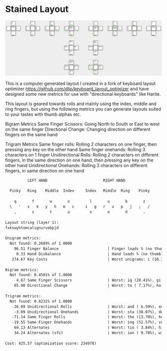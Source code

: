 # Stained Layout

![keyboard Layout](./keyboard-layout.png)

This is a computer generated layout I created in a fork of keyboard layout optimizer <https://github.com/dlip/keyboard_layout_optimizer> and have designed some new metrics for use with "directional keyboards" like Harite.

This layout is geared towards rolls and mainly using the index, middle and ring fingers, but using the following metrics you can generate layouts suited to your tastes with thumb alphas etc.

Bigram Metrics
Same Finger Scissors: Going North to South or East to west on the same finger
Directional Change: Changing direction on different fingers on the same hand

Trigram Metrics
Same finger rolls: Rolling 2 characters on one finger, then pressing any key on the other hand
Same finger onehands: Rolling 3 characters on 1 finger
Unidirectional Rolls: Rolling 2 characters on different fingers, in the same direction on one hand, then pressing any key on the other hand
Unidirectional Onehands: Rolling 3 characters on different fingers, in same direction on one hand

```txt
          LEFT HAND                         RIGHT HAND

  Pinky   Ring    Middle  Index     Index   Middle  Ring    Pinky

    q       f       w       o         l       u       b       z
  \   '   x   k   y   h   m   c     i   g   r   v   p   j   ;   /
    ,       s       t       a         n       e       d       .

Layout string (layer 1):
fxkswyhtomcalignurvebpjd

Unigram metrics:
  Not found: 0.2689% of 1.0000
    96.51 Finger Balance                      | Finger loads % (no thumb): 1.6 9.5 17.3 21.0 - 20.0 21.7 7.4 1.4
     0.33 Hand Disbalance                     | Hand loads % (no thumb): 49.45 - 50.55
   274.67 Key Costs                           | Worst unigrams: i (10.33%), r ( 8.78%), s ( 6.99%)

Bigram metrics:
  Not found: 0.4501% of 1.0000
     4.67 Same Finger Scissors                | Worst: ig (28.41%), gi (15.29%), ue (13.71%);  Worst non-fixed: ig (28.41%), gi (15.29%), ue (13.71%)
    65.90 Directional Change                  | Worst: to ( 7.17%), ha ( 5.86%), le ( 5.17%);  Worst non-fixed: to ( 7.17%), ha ( 5.86%), le ( 5.17%)

Trigram metrics:
  Not found: 0.8231% of 1.0000
   -26.09 Unidirectional Rolls                | Worst: and ( 6.59%), ent ( 4.58%), for ( 4.42%);  Worst non-fixed: and ( 6.59%), ent ( 4.58%), for ( 4.42%)
    -3.09 Unidirectional Onehands             | Worst: sta (38.07%), den (15.36%), pri (13.72%);  Worst non-fixed: sta (38.07%), den (15.36%), pri (13.72%)
   -71.14 Same Finger Rolls                   | Worst: the (13.70%), her ( 2.38%), ter ( 2.14%);  Worst non-fixed: the (13.70%), her ( 2.38%), ter ( 2.14%)
   -19.55 Same Finger Onehands                | Worst: ing (52.57%), ver (13.64%), com (10.03%);  Worst non-fixed: ing (52.57%), ver (13.64%), com (10.03%)
    69.13 Alternates                          | Worst: tio ( 3.84%), his ( 2.38%), out ( 1.79%);  Worst non-fixed: tio ( 3.84%), his ( 2.38%), out ( 1.79%)
    34.24 Alternates (sfs)                    | Worst: ion ( 9.70%), wit ( 4.83%), ear ( 3.45%);  Worst non-fixed: ion ( 9.70%), wit ( 4.83%), ear ( 3.45%)

Cost: 425.57 (optimization score: 234978)
```
